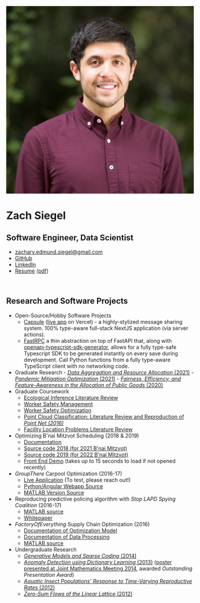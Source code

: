 <link type="text/css" rel="stylesheet" href="styles.css">
<div class="mainDetails">
	<div id="headshot" >
			<img src="anderson_headshot.jpg" alt="Zach Siegel" />
	</div>
	<div id="name">
		<h1 style="margin-bottom : 1px;">Zach Siegel</h1>
		<h2>Software Engineer, Data Scientist</h2>
	</div>
	<div id="contactDetails" >
		<ul>
			<li><a href="mailto:zachary.edmund.siegel@gmail.com" target="_blank">zachary.edmund.siegel@gmail.com</a></li>
			<!-- <li><a href="mailto:zachary.siegel.phd@anderson.ucla.edu" target="_blank">zachary.siegel.phd@anderson.ucla.edu</a></li> -->
			<li><a href="https://github.com/zsiegel92" target="_blank">GitHub</a></li>
			<li><a href="https://www.linkedin.com/in/zach-edmund-siegel" target="_blank">LinkedIn</a></li>
			<!-- <li><a href="https://grouptherenow.com">grouptherenow.com</a></li> -->
			<li><a href="https://zsiegel92.github.io/resume/resume_siegel.html">Resume</a> (<a href="https://zsiegel92.github.io/resume/resume_siegel.pdf">pdf</a>)</li>
		</ul>
	</div>
	<div class="clear"></div>
</div>
<br>

## Research and Software Projects

- Open-Source/Hobby Software Projects
  - [Capsule](https://github.com/zsiegel92/capsule) ([live app](https://capsulepartner.vercel.app/) on Vercel) - a highly-stylized message sharing system. 100% type-aware full-stack NextJS application (via server actions).
  - [FastRPC](https://github.com/zsiegel92/fastRPC) a thin abstraction on top of FastAPI that, along with [openapi-typescript-sdk-generator](https://github.com/triggerdotdev/openapi-typescript-sdk-generator), allows for a fully type-safe Typescript SDK to be generated instantly on every save during development. Call Python functions from a fully type-aware TypeScript client with no networking code.
- Graduate Research - [_Data Aggregation and Resource Allocation_ (2021)](https://zsiegel92.github.io/writing_repo/UCLA/polling/data_aggregation.pdf) - [_Pandemic Mitigation Optimization_ (2021)](https://zsiegel92.github.io/writing_repo/UCLA/disaster_mitigation/covid_mitigation.pdf) - [_Fairness, Efficiency, and Feature-Awareness in the Allocation of
  Public Goods_ (2020)](https://zsiegel92.github.io/writing_repo/UCLA/polling/alpha_fairness.pdf)
- Graduate Coursework
  - [Ecological Inference Literature Review](https://zsiegel92.github.io/writing_repo/UCLA/stats203/ecological_inference.pdf)
  - [Worker Safety Management](https://zsiegel92.github.io/writing_repo/UCLA/mgmt298d/dangerous_work.pdf)
  - [Worker Safety Optimization](https://zsiegel92.github.io/writing_repo/UCLA/ee236c/dangerous_work.pdf)
  - [Point Cloud Classification: Literature Review and Reproduction of _Point Net (2016)_](https://zsiegel92.github.io/writing_repo/UCLA/math273/pointnet.pdf)
  - [Facility Location Problems Literature Review](https://zsiegel92.github.io/writing_repo/UCLA/mgmt242/pmedian.pdf)
- Optimizing B'nai Mitzvot Scheduling (2018 & 2019)
  - [Documentation](https://zsiegel92.github.io/mitzvah_writeup/Mitzvah.pdf)
  - [Source code 2018 (for 2021 B'nai Mitzvot)](https://github.com/zsiegel92/mitzvah_scheduler)
  - [Source code 2019 (for 2022 B'nai Mitzvot)](https://github.com/zsiegel92/mitzvah_2022)
  - [Front End Demo](https://mitzvah-scheduler.herokuapp.com/form) (takes up to 15 seconds to load if not opened recently)
- _GroupThere_ Carpool Optimization (2016-17)
  - [Live Application](http://www.grouptherenow.com) (To test, please reach out!)
  - [Python/Angular Webapp Source](https://github.com/zsiegel92/poolchat)
  - [MATLAB Version Source](https://github.com/zsiegel92/GroupThere)
- Reproducing predictive policing algorithm with _Stop LAPD Spying Coalition_ (2016-17)
  - [MATLAB source](https://github.com/zsiegel92/HotspotsInLA)
  - [Whitepaper](https://zsiegel92.github.io/writing_repo/Predpol.pdf)
- _FactoryOfEverything_ Supply Chain Optimization (2016)
  - [Documentation of Optimization Model](https://zsiegel92.github.io/optcentral/parameter_description_optcentral.pdf)
  - [Documentation of Data Processing](https://zsiegel92.github.io/optcentral/Theo_Letter_9-8-2016.pdf)
  - [MATLAB source](https://github.com/zsiegel92/optcentral)
- Undergraduate Research
  - [ _Generative Models and Sparse Coding_ (2014)](https://zsiegel92.github.io/writing_repo/Thesis.pdf)
  - [_Anomaly Detection using Dictionary Learning_ (2013)](https://zsiegel92.github.io/writing_repo/Wavefields_Report_compressed.pdf) ([poster presented at Joint Mathematics Meeting 2014](https://zsiegel92.github.io/writing_repo/wavefield_poster.pdf), awarded _Outstanding Presentation Award_)
  - [_Aquatic Insect Populations' Response to Time-Varying Reproductive Rates_ (2012)](https://zsiegel92.github.io/writing_repo/Aquatic_Insects.pdf)
  - [_Zero-Sum Flows of the Linear Lattice_ (2012)](https://zsiegel92.github.io/writing_repo/Zero_Sum_Flows.pdf)

<!-- ## Visualization -->

<!-- * [Physics Tutorial](https://zsiegel92.github.io/Nikki_B)
* [Web Development Tutorial](https://zsiegel92.github.io/Eitan_S)
* [Python Trouble Tutorial](https://zsiegel92.github.io/evilpython)
* [Interactive Jupyter Notebook (Regression)](http://localhost:8888/notebooks/Math%20Camp%20Assignment%20with%20Slider.ipynb) -->
<!-- * [Juggling](https://zsiegel92.github.io/juggling/) -->
